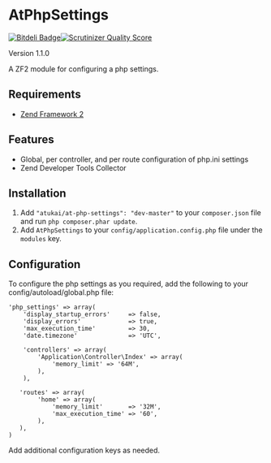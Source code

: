 # AtPhpSettings

[![Bitdeli Badge](https://d2weczhvl823v0.cloudfront.net/atukai/atphpsettings/trend.png)](https://bitdeli.com/free "Bitdeli Badge")[![Scrutinizer Quality Score](https://scrutinizer-ci.com/g/atukai/AtPhpSettings/badges/quality-score.png?s=08fae8e160eae4fc27ed99d6331c6cba6a24a406)](https://scrutinizer-ci.com/g/atukai/AtPhpSettings/)

Version 1.1.0

A ZF2 module for configuring a php settings.

## Requirements

* [Zend Framework 2](https://github.com/zendframework/zf2)

## Features

* Global, per controller, and per route configuration of php.ini settings
* Zend Developer Tools Collector

## Installation

 1. Add `"atukai/at-php-settings": "dev-master"` to your `composer.json` file and run `php composer.phar update`.
 2. Add `AtPhpSettings` to your `config/application.config.php` file under the `modules` key.

## Configuration

To configure the php settings as you required, add the following to your config/autoload/global.php file:

    'php_settings' => array(
        'display_startup_errors'     => false,
        'display_errors'             => true,
        'max_execution_time'         => 30,
        'date.timezone'              => 'UTC',

        'controllers' => array(
		    'Application\Controller\Index' => array(
			    'memory_limit' => '64M',
		    ),
	    ),

	   'routes' => array(
		    'home' => array(
			    'memory_limit'       => '32M',
			    'max_execution_time' => '60',
		    ),
	   ),
    )

Add additional configuration keys as needed.